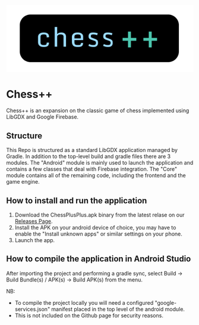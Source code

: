 ![](readme-logo.png)

# Chess++

Chess++ is an expansion on the classic game of chess implemented using LibGDX and Google Firebase.

## Structure

This Repo is structured as a standard LibGDX application managed by Gradle. In addition to the top-level build and gradle files there are 3 modules. 
The "Android" module is mainly used to launch the application and contains a few classes that deal with Firebase integration.
The "Core" module contains all of the remaining code, including the frontend and the game engine.

## How to install and run the application

1. Download the ChessPlusPlus.apk binary from the latest relase on our [Releases Page](https://github.com/chess-plus-plus/chess-plus-plus/releases). 
2. Install the APK on your android device of choice, you may have to enable the "Install unknown apps" or similar settings on your phone.
3. Launch the app.

## How to compile the application in Android Studio

After importing the project and performing a gradle sync, select Build -> Build Bundle(s) / APK(s) -> Build APK(s) from the menu.


NB: 
- To compile the project locally you will need a configured "google-services.json" manifest placed in the top level of the android module. 
- This is not included on the Github page for security reasons.
